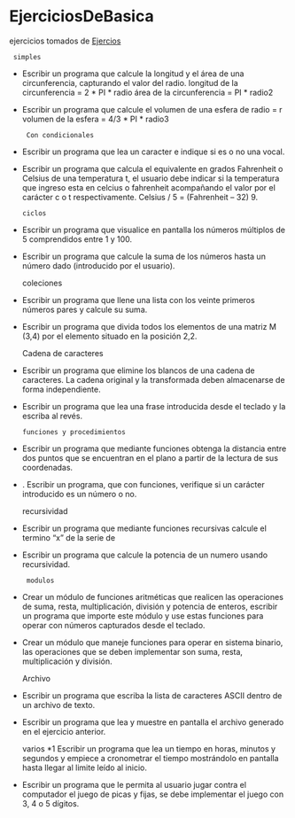 # EjerciciosDeBasica
ejercicios tomados de 
[Ejercios](https://github.com/apdaza/universidad-ejercicios/blob/master/python/solucion%20guia%20ejercicios/ejercios%20pbas.pdf)

     simples
* Escribir un programa que calcule la longitud y el área de una circunferencia, capturando el
valor del radio.
longitud de la circunferencia = 2 * PI * radio
área de la circunferencia = PI * radio2
* Escribir un programa que calcule el volumen de una esfera de radio = r
volumen de la esfera = 4/3 * PI * radio3

       Con condicionales
* Escribir un programa que lea un caracter e indique si es o no una vocal.
* Escribir un programa que calcula el equivalente en grados Fahrenheit o Celsius de una
temperatura t, el usuario debe indicar si la temperatura que ingreso esta en celcius o
fahrenheit acompañando el valor por el carácter c o t respectivamente.
Celsius / 5 = (Fahrenheit – 32) 9.

      ciclos
* Escribir un programa que visualice en pantalla los números múltiplos de 5 comprendidos
entre 1 y 100.
* Escribir un programa que calcule la suma de los números hasta un número dado
(introducido por el usuario).

    coleciones 
* Escribir un programa que llene una lista con los veinte primeros números pares y calcule su
suma.
* Escribir un programa que divida todos los elementos de una matriz M (3,4) por el elemento
situado en la posición 2,2.

    Cadena de caracteres
* Escribir un programa que elimine los blancos de una cadena de caracteres. La cadena
original y la transformada deben almacenarse de forma independiente. 
* Escribir un programa que lea una frase introducida desde el teclado y la escriba al revés. 

      funciones y procedimientos
* Escribir un programa que mediante funciones obtenga la distancia entre dos puntos que se
encuentran en el plano a partir de la lectura de sus coordenadas.  
* . Escribir un programa, que con funciones, verifique si un carácter introducido es un número
o no. 

    recursividad 
* Escribir un programa que mediante funciones recursivas calcule el termino “x” de la serie de
* Escribir un programa que calcule la potencia de un numero usando recursividad.

       modulos
* Crear un módulo de funciones aritméticas que realicen las operaciones de suma, resta,
multiplicación, división y potencia de enteros, escribir un programa que importe este
módulo y use estas funciones para operar con números capturados desde el teclado.
* Crear un módulo que maneje funciones para operar en sistema binario, las operaciones que
se deben implementar son suma, resta, multiplicación y división.

    Archivo
* Escribir un programa que escriba la lista de caracteres ASCII dentro de un archivo de texto. 
* Escribir un programa que lea y muestre en pantalla el archivo generado en el ejercicio
anterior.

     varios
*1  Escribir un programa que lea un tiempo en horas, minutos y segundos y empiece a
cronometrar el tiempo mostrándolo en pantalla hasta llegar al limite leído al inicio.
* Escribir un programa que le permita al usuario jugar contra el computador el juego de picas
y fijas, se debe implementar el juego con 3, 4 o 5 dígitos.
       
